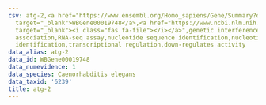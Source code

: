 ```yaml
---
csv: atg-2,<a href="https://www.ensembl.org/Homo_sapiens/Gene/Summary?db=core;g=WBGene00019748"
  target="_blank">WBGene00019748</a>,<a href="https://www.ncbi.nlm.nih.gov/pubmed/27496166"
  target="_blank"><i class="fas fa-file"></i></a>",genetic interference,functional
  association,RNA-seq assay,nucleotide sequence identification,nucleotide sequence
  identification,transcriptional regulation,down-regulates activity
data_alias: atg-2
data_id: WBGene00019748
data_numevidence: 1
data_species: Caenorhabditis elegans
data_taxid: '6239'
title: atg-2
---
```

